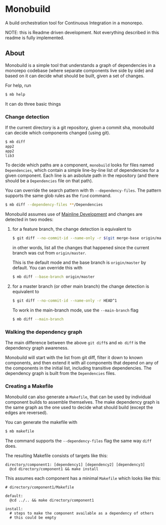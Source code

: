 # Monobuild

A build orchestration tool for Continuous Integration in a monorepo.

NOTE: this is Readme driven development. Not everything described in this readme
is fully implemented.

## About

Monobuild is a simple tool that understands a graph of dependencies in
a monorepo codebase (where separate components live side by side) and
based on it can decide what should be built, given a set of changes.

For help, run

```sh
$ mb help
```

It can do three basic things

### Change detection

If the current directory is a git repository, given a commit sha,
monobuild can decide which components changed (using git).

```sh
$ mb diff
app2
app2
lib3
```

To decide which paths are a component, `monobuild` looks for files
named `Dependencies`, which contain a simple line-by-line list of
dependencies for a given component. Each line is an asbolute path
in the repository (and there should be a `Dependencies` file on that path).

You can override the search pattern with th `--dependency-files`. The pattern
supports the same glob rules as the `find` command.

```sh
$ mb diff --dependency-files **/Dependencies
```

Monobuild assumes use of [Mainline Development]() and changes are detected
in two modes:

1.  for a feature branch, the change detection is equivalent to

    ```sh
    $ git diff --no-commit-id --name-only -r $(git merge-base origin/master HEAD)
    ```

    in other words, list all the changes that happened since the current branch
    was cut from `origin/master`.

    This is the default mode and the base branch is `origin/master` by default.
    You can override this with

    ```sh
    $ mb diff --base-branch origin/master
    ```

2.  for a master branch (or other main branch) the change detection is equivalent
    to

    ```sh
    $ git diff --no-commit-id --name-only -r HEAD^1
    ```

    To work in the main-branch mode, use the `--main-branch` flag

    ```sh
    $ mb diff --main-branch
    ```

### Walking the dependency graph

The main difference between the above `git diff`s and `mb diff` is the
dependency graph awareness.

Monobuild will start with the list from git diff, filter it down to known
components, and then extend it with all components that depend on any of the
components in the initial list, including transitive dependencies. The dependency
graph is built from the `Dependencies` files.

### Creating a Makefile

Monobuild can also generate a `Makefile`, that can be used by individual
component builds to assemble themselves. The make dependency graph is
the same graph as the one used to decide what should build (except the edges
are reversed).

You can generate the makefile with

```sh
$ mb makefile
```

The command supports the `--dependency-files` flag the same way `diff` does.

The resulting Makefile consists of targets like this:

```make
directory/component1: [dependency1] [dependency2] [dependency3]
  @cd directory/component1 && make install
```

This assumes each component has a minimal `Makefile` which looks like this:

```make
# directory/component1/Makefile

default:
  @cd ../.. && make directory/component1

install:
  # steps to make the component available as a dependency of others
  # this could be empty
```
